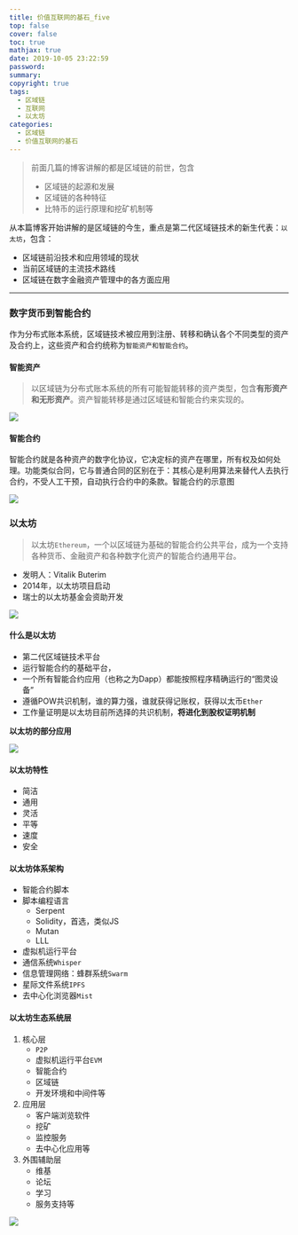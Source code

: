 ```yaml
---
title: 价值互联网的基石_five
top: false
cover: false
toc: true
mathjax: true
date: 2019-10-05 23:22:59
password:
summary:
copyright: true
tags:
  - 区域链
  - 互联网
  - 以太坊
categories:
  - 区域链
  - 价值互联网的基石
---
```


> 前面几篇的博客讲解的都是区域链的前世，包含
>
> - 区域链的起源和发展
> - 区域链的各种特征
> - 比特币的运行原理和挖矿机制等

从本篇博客开始讲解的是区域链的今生，重点是第二代区域链技术的新生代表：`以太坊`，包含：

- 区域链前沿技术和应用领域的现状
- 当前区域链的主流技术路线
- 区域链在数字金融资产管理中的各方面应用

<!--MORE-->

-----

### 数字货币到智能合约

作为分布式账本系统，区域链技术被应用到注册、转移和确认各个不同类型的资产及合约上，这些资产和合约统称为`智能资产和智能合约`。

#### 智能资产

> 以区域链为分布式账本系统的所有可能智能转移的资产类型，包含**有形资产和无形资产**。资产智能转移是通过区域链和智能合约来实现的。

![](https://s2.ax1x.com/2019/10/05/u6SXRg.png)

#### 智能合约

智能合约就是各种资产的数字化协议，它决定标的资产在哪里，所有权及如何处理。功能类似合同，它与普通合同的区别在于：其核心是利用算法来替代人去执行合约，不受人工干预，自动执行合约中的条款。智能合约的示意图

![](https://s2.ax1x.com/2019/10/05/u6p1JO.md.png)

### 以太坊

> 以太坊`Ethereum`，一个以区域链为基础的智能合约公共平台，成为一个支持各种货币、金融资产和各种数字化资产的智能合约通用平台。

- 发明人：Vitalik Buterim
- 2014年，以太坊项目启动
- 瑞士的以太坊基金会资助开发

![](https://s2.ax1x.com/2019/10/05/u69SpD.png)

#### 什么是以太坊

- 第二代区域链技术平台
- 运行智能合约的基础平台，
- 一个所有智能合约应用（也称之为Dapp）都能按照程序精确运行的“图灵设备”
- 遵循POW共识机制，谁的算力强，谁就获得记账权，获得以太币`Ether`
- 工作量证明是以太坊目前所选择的共识机制，**将进化到股权证明机制**

**以太坊的部分应用**

![](https://s2.ax1x.com/2019/10/05/u69inA.png)

#### 以太坊特性

- 简洁
- 通用
- 灵活
- 平等
- 速度
- 安全

#### 以太坊体系架构

- 智能合约脚本
- 脚本编程语言
  - Serpent
  - Solidity，首选，类似JS
  - Mutan
  - LLL
- 虚拟机运行平台
- 通信系统`Whisper`
- 信息管理网络：蜂群系统`Swarm`
- 星际文件系统`IPFS`
- 去中心化浏览器`Mist`

#### 以太坊生态系统层

1. 核心层
   - `P2P`
   - 虚拟机运行平台`EVM`
   - 智能合约
   - 区域链
   - 开发环境和中间件等
2. 应用层
   	- 客户端浏览软件
   	- 挖矿
   	- 监控服务
   	- 去中心化应用等
3. 外围辅助层
   	- 维基
   	- 论坛
   	- 学习
   	- 服务支持等

![](https://s2.ax1x.com/2019/10/05/u69fud.md.png)